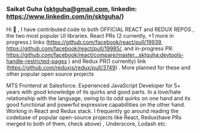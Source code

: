 ### Saikat Guha (sktguha@gmail.com, linkedin: https://www.linkedin.com/in/sktguha/)

Hi 👋 , I have contributed code to both OFFICIAL REACT and REDUX REPOS , the two most popular UI libraries. React PRs (2 currently, +1 more in progress.) links (https://github.com/facebook/react/pull/19939, https://github.com/facebook/react/pull/19985/,  and in-progress PR: https://github.com/facebook/react/compare/master...sktguha:devtools-handle-restricted-pages ) and Redux PR(1 currently) link (https://github.com/reduxjs/redux/pull/3749) . More planned for these and other popular open source projects

MTS Frontend at Salesforce. Experienced JavaScript Developer for 5+ years with good knowledge of its quirks and good parts. In a love/hate relationship with the language, owing to its odd quirks on one hand and its good functional and powerful expressive capabillities on the other hand. Working in React and Redux stack. I frequently go around reading the codebase of popular open-source projects like React, Redux(have PRs merged to both of them, check above) , Underscore, Lodash etc. 
<!--
**sktguha/sktguha** is a ✨ _special_ ✨ repository because its `README.md` (this file) appears on your GitHub profile.

Here are some ideas to get you started:

- 🔭 I’m currently working on ...
- 🌱 I’m currently learning ...
- 👯 I’m looking to collaborate on ...
- 🤔 I’m looking for help with ...
- 💬 Ask me about ...
- 📫 How to reach me: ...
- 😄 Pronouns: ...
- ⚡ Fun fact: ...
-->
